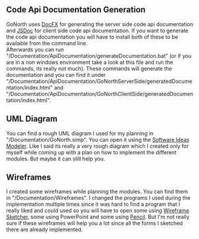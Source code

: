 ## Code Api Documentation Generation
GoNorth uses [DocFX](https://dotnet.github.io/docfx/) for generating the server side code api documentation and [JSDoc](http://usejsdoc.org/) for client side code api documentation. If you want to generate the code api documentation you will have to install both of these to be available from the command line.  
Afterwards you can run "/Documentation/ApiDocumentation/generateDocumentation.bat" (or if you are in a non windows environment take a look at this file and run the commands, its really not much). These commands will generate the documentation and you can find it under "/Documentation/ApiDocumentation/GoNorthServerSide/generatedDocumentation/index.html" and "/Documentation/ApiDocumentation/GoNorthClientSide/generatedDocumentation/index.html".

## UML Diagram
You can find a rough UML diagram I used for my planning in "/Documentation/GoNorth.simp". You can open it using the [Software Ideas Modeler](https://www.softwareideas.net/). Like I said its really a very rough diagram which I created only for myself while coming up with a plan on how to implement the different modules. But maybe it can still help you.

## Wireframes
I created some wireframes while planning the modules. You can find them in "/Documentation/Wireframes". I changed the programs I used during the implementation multiple times since it was hard to find a program that I really liked and could used so you will have to open some using [Wireframe Sketcher](http://wireframesketcher.com/), some using PowerPoint and some using [Pencil](https://pencil.evolus.vn/). But I'm not really sure if these wireframes will help you a lot since all the forms I sketched there are already implemented.